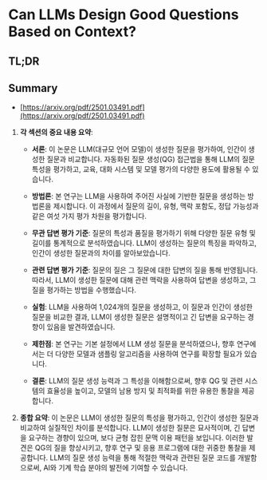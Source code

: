 # Can LLMs Design Good Questions Based on Context?
## TL;DR
## Summary
- [https://arxiv.org/pdf/2501.03491.pdf](https://arxiv.org/pdf/2501.03491.pdf)

1. **각 섹션의 중요 내용 요약**:

   - **서론**:
     이 논문은 LLM(대규모 언어 모델)이 생성한 질문을 평가하여, 인간이 생성한 질문과 비교합니다. 자동화된 질문 생성(QG) 접근법을 통해 LLM의 질문 특성을 평가하고, 교육, 대화 시스템 및 모델 평가의 다양한 용도에 활용될 수 있습니다.

   - **방법론**:
     본 연구는 LLM을 사용하여 주어진 사실에 기반한 질문을 생성하는 방법론을 제시합니다. 이 과정에서 질문의 길이, 유형, 맥락 포함도, 정답 가능성과 같은 여섯 가지 평가 차원을 평가합니다.

   - **무관 답변 평가 기준**:
     질문의 특성과 품질을 평가하기 위해 다양한 질문 유형 및 길이를 통계적으로 분석하였습니다. LLM이 생성하는 질문의 특징을 파악하고, 인간이 생성한 질문과의 차이를 알아보았습니다.

   - **관련 답변 평가 기준**:
     질문의 질은 그 질문에 대한 답변의 질을 통해 반영됩니다. 따라서, LLM이 생성한 질문에 대해 관련 맥락을 사용하여 답변을 생성하고, 그 질을 평가하는 방법을 수행했습니다.

   - **실험**:
     LLM을 사용하여 1,024개의 질문을 생성하고, 이 질문과 인간이 생성한 질문을 비교한 결과, LLM이 생성한 질문은 설명적이고 긴 답변을 요구하는 경향이 있음을 발견하였습니다.

   - **제한점**:
     본 연구는 기본 설정에서 LLM 생성 질문을 분석하였으나, 향후 연구에서는 더 다양한 모델과 샘플링 알고리즘을 사용하여 연구를 확장할 필요가 있습니다.

   - **결론**:
     LLM의 질문 생성 능력과 그 특성을 이해함으로써, 향후 QG 및 관련 시스템의 효율성을 높이고, 모델의 남용 방지 및 최적화를 위한 유용한 통찰을 제공합니다.

2. **종합 요약**:
   이 논문은 LLM이 생성한 질문의 특성을 평가하고, 인간이 생성한 질문과 비교하여 실질적인 차이를 분석합니다. LLM이 생성한 질문은 묘사적이며, 긴 답변을 요구하는 경향이 있으며, 보다 균형 잡힌 문맥 이용 패턴을 보입니다. 이러한 발견은 QG의 질을 향상시키고, 향후 연구 및 응용 프로그램에 대한 귀중한 통찰을 제공합니다. LLM의 질문 생성 능력을 통해 적절한 맥락과 관련된 질문 코드를 개발함으로써, AI와 기계 학습 분야의 발전에 기여할 수 있습니다.